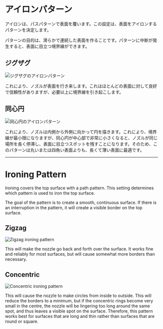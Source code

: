 アイロンパターン
====
アイロンは、パスパターンで表面を覆います。この設定は、表面をアイロンするパターンを決定します。

パターンの目的は、滑らかで連続した表面を作ることです。パターンに中断が発生すると、表面に目立つ境界線ができます。

ジグザグ
----
![ジグザグのアイロンパターン](../images/ironing_enabled_enabled.png)

これにより、ノズルが表面を行き来します。これはほとんどの表面に対して良好で信頼性がありますが、必要以上に境界線を引き起こします。

同心円
----
![同心円のアイロンパターン](../images/ironing_pattern.png)

これにより、ノズルは内側から外側に向かって円を描きます。これにより、境界線が最小限になりますが、同心円が中心部で非常に小さくなると、ノズルが同じ場所を長く停滞し、表面に目立つスポットを残すことになります。そのため、このパターンは丸いまたは四角い表面よりも、長くて薄い表面に最適です。

---

Ironing Pattern
====
Ironing covers the top surface with a path pattern. This setting determines which pattern is used to iron the top surface.

The goal of the pattern is to create a smooth, continuous surface. If there is an interruption in the pattern, it will create a visible border on the top surface.

Zigzag
----
![Zigzag ironing pattern](../images/ironing_enabled_enabled.png)

This will make the nozzle go back and forth over the surface. It works fine and reliably for most surfaces, but will cause somewhat more borders than necessary.

Concentric
----
![Concentric ironing pattern](../images/ironing_pattern.png)

This will cause the nozzle to make circles from inside to outside. This will reduce the borders to a minimum, but if the concentric rings become very small in the centre, the nozzle will be lingering too long around the same spot, and thus leaves a visible spot on the surface. Therefore, this pattern works best for surfaces that are long and thin rather than surfaces that are round or square.